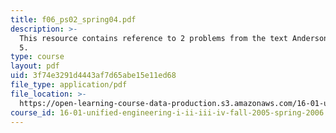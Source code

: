 ```yaml
---
title: f06_ps02_spring04.pdf
description: >-
  This resource contains reference to 2 problems from the text Anderson chapter
  5.
type: course
layout: pdf
uid: 3f74e3291d4443af7d65abe15e11ed68
file_type: application/pdf
file_location: >-
  https://open-learning-course-data-production.s3.amazonaws.com/16-01-unified-engineering-i-ii-iii-iv-fall-2005-spring-2006/3f74e3291d4443af7d65abe15e11ed68_f06_ps02_spring04.pdf
course_id: 16-01-unified-engineering-i-ii-iii-iv-fall-2005-spring-2006
---
```

